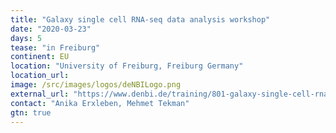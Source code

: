 ```yaml
---
title: "Galaxy single cell RNA-seq data analysis workshop"
date: "2020-03-23"
days: 5
tease: "in Freiburg"
continent: EU
location: "University of Freiburg, Freiburg Germany"
location_url:
image: /src/images/logos/deNBILogo.png
external_url: "https://www.denbi.de/training/801-galaxy-single-cell-rna-seq-data-analysis-workshop-in-freiburg"
contact: "Anika Erxleben, Mehmet Tekman"
gtn: true
---
```

